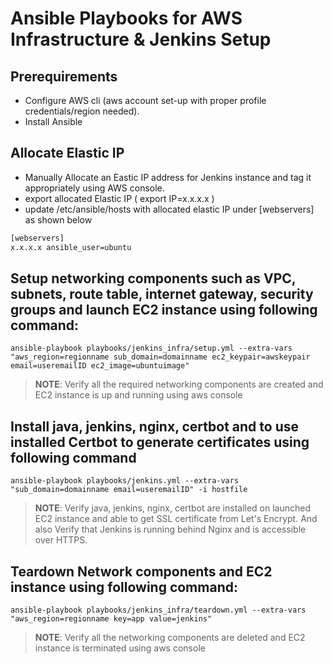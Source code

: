 # Ansible Playbooks for AWS Infrastructure & Jenkins Setup
## Prerequirements
- Configure AWS cli (aws account set-up with proper profile credentials/region needed).
- Install Ansible
## Allocate Elastic IP
- Manually Allocate an Eastic IP address for Jenkins instance and tag it appropriately using AWS console.
- export allocated Elastic IP ( export IP=x.x.x.x )
- update /etc/ansible/hosts with allocated elastic IP under [webservers] as shown below
```txt
[webservers]
x.x.x.x ansible_user=ubuntu
```
## Setup networking components such as VPC, subnets, route table, internet gateway, security groups and launch EC2 instance using following command:
```shell
ansible-playbook playbooks/jenkins_infra/setup.yml --extra-vars "aws_region=regionname sub_domain=domainname ec2_keypair=awskeypair email=useremailID ec2_image=ubuntuimage"
```
>**NOTE**: Verify all the required networking components are created and EC2 instance is up and running using aws console

## Install java, jenkins, nginx, certbot and to use installed Certbot to generate certificates using following command
```shell
ansible-playbook playbooks/jenkins.yml --extra-vars "sub_domain=domainname email=useremailID" -i hostfile
```
>**NOTE**: Verify java, jenkins, nginx, certbot are installed on launched EC2 instance and able to get SSL certificate from Let's Encrypt.
And also Verify that Jenkins is running behind Nginx and is accessible over HTTPS.

## Teardown Network components and EC2 instance using following command:
```shell
ansible-playbook playbooks/jenkins_infra/teardown.yml --extra-vars "aws_region=regionname key=app value=jenkins"
```
>**NOTE**: Verify all the networking components are deleted and EC2 instance is terminated using aws console
